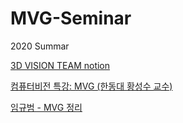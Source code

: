 # MVG-Seminar

2020 Summar

[3D VISION TEAM notion](https://www.notion.so/MVG20Summer-1d7c3ca01a9c420c9dd670bd3a97cfd5)




[컴퓨터비전 특강: MVG (한동대 황성수 교수)](https://www.youtube.com/playlist?list=PLoJdZ7VvEiRNQwM3pcwHWwLQutIYMs4KK)


[임규범 - MVG 정리](https://edward0im.github.io/)
